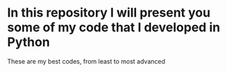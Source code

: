 # In this repository I will present you some of my code that I developed in Python

These are my best codes, from least to most advanced
